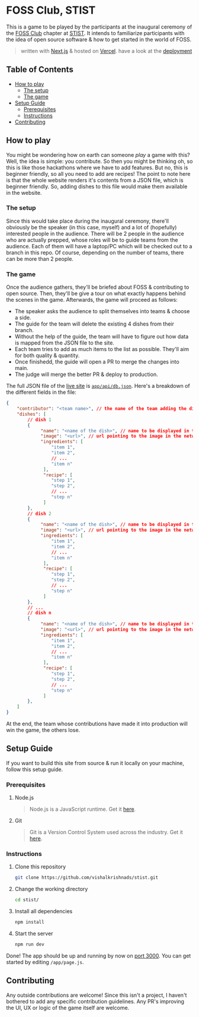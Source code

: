 # FOSS Club, STIST
This is a game to be played by the participants at the inaugural ceremony of the [FOSS Club](https://fossunited.org/clubs) chapter at [STIST](https://www.stisttvm.edu.in/). It intends to familiarize participants with the idea of open source software & how to get started in the world of FOSS.
> written with [Next.js](https://nextjs.org) & hosted on [Vercel](https://vercel.com). have a look at the [deployment](https://stist.vercel.app)

## Table of Contents
* [How to play](#how-to-play)
    * [The setup](#the-setup)
    * [The game](#the-game)
* [Setup Guide](#setup-guide)
    * [Prerequisites](#prerequisites)
    * [Instructions](#instructions)
* [Contributing](#contributing)

## How to play
You might be wondering how on earth can someone *play* a game with this? Well, the idea is simple: you contribute. So then you might be thinking oh, so this is like those hackathons where we have to add features. But no, this is beginner friendly, so all you need to add are recipes! The point to note here is that the whole website renders it's contents from a JSON file, which is beginner friendly. So, adding dishes to this file would make them available in the website.

### The setup
Since this would take place during the inaugural ceremony, there'll obviously be the speaker (in this case, myself) and a lot of (hopefully) interested people in the audience. There will be 2 people in the audience who are actually prepped, whose roles will be to guide teams from the audience. Each of them will have a laptop/PC which will be checked out to a branch in this repo. Of course, depending on the number of teams, there can be more than 2 people.

### The game
Once the audience gathers, they'll be briefed about FOSS & contributing to open source. Then, they'll be give a tour on what exactly happens behind the scenes in the game. Afterwards, the game will proceed as follows:
* The speaker asks the audience to split themselves into teams & choose a side.
* The guide for the team will delete the existing 4 dishes from their branch.
* Without the help of the guide, the team will have to figure out how data is mapped from the JSON file to the site.
* Each team tries to add as much items to the list as possible. They'll aim for both quality & quantity.
* Once finishedd, the guide will open a PR to merge the changes into main.
* The judge will merge the better PR & deploy to production.

The full JSON file of the [live site](https://stist.vercel.app) is [`app/api/db.json`](https://github.com/vishalkrishnads/stist/tree/main/app/api/db.json). Here's a breakdown of the different fields in the file:

```json
{
    "contributor": "<team name>", // the name of the team adding the dishes
    "dishes": [
        // dish 1
        {
             "name": "<name of the dish>", // name to be displayed in the UI
             "image": "<url>", // url pointing to the image in the network
             "ingredients": [
                 "item 1",
                 "item 2",
                 // ...
                 "item n"
              ],
              "recipe": [
                 "step 1",
                 "step 2",
                 // ...
                 "step n"
              ]
        },
        // dish 2
        {
             "name": "<name of the dish>", // name to be displayed in the UI
             "image": "<url>", // url pointing to the image in the network
             "ingredients": [
                 "item 1",
                 "item 2",
                 // ...
                 "item n"
              ],
              "recipe": [
                 "step 1",
                 "step 2",
                 // ...
                 "step n"
              ]
        },
        // ...
        // dish n
        {
             "name": "<name of the dish>", // name to be displayed in the UI
             "image": "<url>", // url pointing to the image in the network
             "ingredients": [
                 "item 1",
                 "item 2",
                 // ...
                 "item n"
              ],
              "recipe": [
                 "step 1",
                 "step 2",
                 // ...
                 "step n"
              ]
        },
    ]
}
```
  
At the end, the team whose contributions have made it into production will win the game, the others lose.

## Setup Guide
If you want to build this site from source & run it locally on your machine, follow this setup guide. 

### Prerequisites
1. Node.js
   
    > Node.js is a JavaScript runtime. Get it [here](https://nodejs.org/en).
3. Git
   
    > Git is a Version Control System used across the industry. Get it [here](https://git-scm.com/downloads).

### Instructions
1. Clone this repository
    
    ```bash
    git clone https://github.com/vishalkrishnads/stist.git
    ```

2. Change the working directory

    ```bash
    cd stist/
    ```

3. Install all dependencies

    ```bash
    npm install
    ```

4. Start the server

    ```bash
    npm run dev
    ```

Done! The app should be up and running by now on [port 3000](http://localhost:3000). You can get started by editing `/app/page.js`.

## Contributing
Any outside contributions are welcome! Since this isn't a project, I haven't bothered to add any specific contribution guidelines. Any PR's improving the UI, UX or logic of the game itself are welcome.
